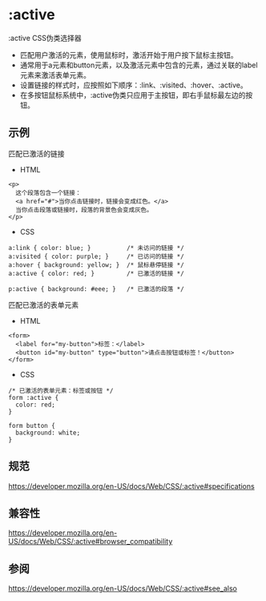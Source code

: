 # :active

:active CSS伪类选择器
+ 匹配用户激活的元素，使用鼠标时，激活开始于用户按下鼠标主按钮。
+ 通常用于a元素和button元素，以及激活元素中包含的元素，通过关联的label元素来激活表单元素。
+ 设置链接的样式时，应按照如下顺序：:link、:visited、:hover、:active。
+ 在多按钮鼠标系统中，:active伪类只应用于主按钮，即右手鼠标最左边的按钮。

## 示例

匹配已激活的链接

+ HTML

```
<p>
  这个段落包含一个链接：
  <a href="#">当你点击链接时，链接会变成红色。</a>
  当你点击段落或链接时，段落的背景色会变成灰色。
</p>
```

+ CSS

```
a:link { color: blue; }          /* 未访问的链接 */
a:visited { color: purple; }     /* 已访问的链接 */
a:hover { background: yellow; }  /* 鼠标悬停链接 */
a:active { color: red; }         /* 已激活的链接 */

p:active { background: #eee; }   /* 已激活的段落 */
```

匹配已激活的表单元素

+ HTML

```
<form>
  <label for="my-button">标签：</label>
  <button id="my-button" type="button">请点击按钮或标签！</button>
</form>
```

+ CSS

```
/* 已激活的表单元素：标签或按钮 */
form :active {
  color: red;
}

form button {
  background: white;
}
```

## 规范

https://developer.mozilla.org/en-US/docs/Web/CSS/:active#specifications

## 兼容性

https://developer.mozilla.org/en-US/docs/Web/CSS/:active#browser_compatibility

## 参阅

https://developer.mozilla.org/en-US/docs/Web/CSS/:active#see_also




